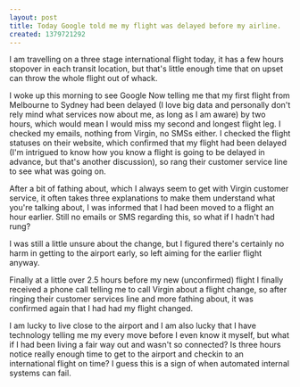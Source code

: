 ```yaml
---
layout: post
title: Today Google told me my flight was delayed before my airline.
created: 1379721292
---
```

<p class="p1">I am travelling on a three stage international flight today, it has a few hours stopover in each transit location, but that&#39;s little enough time that on upset can throw the whole flight out of whack.<p class="p1">I woke up this morning to see Google Now telling me that my first flight from Melbourne to Sydney had been delayed (I love big data and personally don&#39;t rely mind what services now about me, as long as I am aware) by two hours, which would mean I would miss my second and longest flight leg. I checked my emails, nothing from Virgin, no SMSs either. I checked the flight statuses on their website, which confirmed that my flight had been delayed (I&#39;m intrigued to know how you know a flight is going to be delayed in advance, but that&#39;s another discussion), so rang their customer service line to see what was going on.<p class="p1">After a bit of fathing about, which I always seem to get with Virgin customer service, it often takes three explanations to make them understand what you&#39;re talking about, I was informed that I had been moved to a flight an hour earlier. Still no emails or SMS regarding this, so what if I hadn&#39;t had rung?<p class="p1">I was still a little unsure about the change, but I figured there&#39;s certainly no harm in getting to the airport early, so left aiming for the earlier flight anyway.<p class="p1">Finally at a little over 2.5 hours before my new (unconfirmed) flight I finally received a phone call telling me to call Virgin about a flight change, so after ringing their customer services line and more fathing about, it was confirmed again that I had had my flight changed.<p class="p1">I am lucky to live close to the airport and I am also lucky that I have technology telling me my every move before I even know it myself, but what if I had been living a fair way out and wasn&#39;t so connected? Is three hours notice really enough time to get to the airport and checkin to an international flight on time? I guess this is a sign of when automated internal systems can fail.

